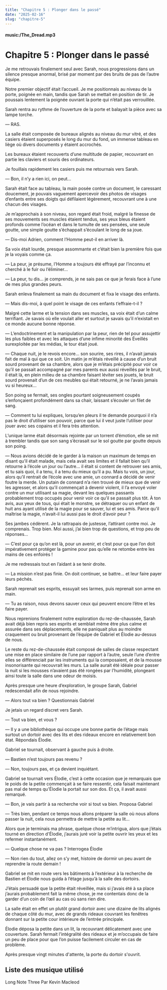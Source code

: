 ```yaml
---
title: "Chapitre 5 : Plonger dans le passé"
date: "2025-02-16"
slug: "chapitre-5"
---
```


#### music:/The_Dread.mp3

# Chapitre 5 : Plonger dans le passé

Je me retrouvais finalement seul avec Sarah, nous progressions dans un silence presque anormal, brisé par moment par des bruits de pas de l’autre équipe.

Notre premier objectif était l’accueil. Je me positionnais au niveau de la porte, poignée en main, tandis que Sarah se mettait en position de tir. Je poussais lentement la poignée ouvrant la porte qui n’était pas verrouillée.

Sarah rentra au rythme de l’ouverture de la porte et balayait la pièce avec sa lampe torche.

— RAS.

La salle était composée de bureaux alignés au niveau du mur vitré, et des casiers étaient superposés le long du mur du fond, un immense tableau en liège où divers documents y étaient accrochés.

Les bureaux étaient recouverts d’une multitude de papier, recouvrant en partie les claviers et souris des ordinateurs.

Je fouillais rapidement les casiers puis me retournais vers Sarah.

— Bon, il n’y a rien ici, on peut… 

Sarah était face au tableau, la main posée contre un document, le caressant doucement, je pouvais vaguement apercevoir des photos de visages d’enfants entre ses doigts qui défilaient légèrement, recouvrant une à une chacun des visages.

Je m’approchais à son niveau, son regard était froid, malgré la finesse de ses mouvements ses muscles étaient tendus, ses yeux bleus étaient profonds comme l’océan et dans le tumulte de ses pensées, une seule goutte, une simple goutte s’échappait s’écoulant le long de sa joue.

— Dis-moi Adrien, comment l’Homme peut-il en arriver là.

Sa voix était lourde, presque assommante et c’était bien la première fois que je la voyais comme ça.

— La peur, je présume, l’Homme a toujours été effrayé par l’inconnu et cherché à le fuir ou l’éliminer…

— La peur, tu dis… je comprends, je ne sais pas ce que je ferais face à l’une de mes plus grandes peurs.

Sarah enleva finalement sa main du document et fixa le visage des enfants.

— Mais dis-moi, à quel point le visage de ces enfants t’effraie-t-il ?

Malgré cette larme et la tension dans ses muscles, sa voix était d’un calme terrifiant. Je savais où elle voulait aller et surtout je savais qu’il n’existait en ce monde aucune bonne réponse.

— L’endoctrinement et la manipulation par la peur, rien de tel pour assujettir les plus faibles et avec les attaques d’une infime minorité des Éveillés surexploitée par les médias, le tour était joué.

— Chaque nuit, je le revois encore… son sourire, ses rires, il n’avait jamais fait de mal à qui que ce soit. Un matin je m’étais réveillé à cause d’un bruit sourd provenant de sa chambre, alors que je m’étais précipité pour voir ce qu’il se passait accompagné par mes parents eux aussi réveillés par le bruit, il était là, en plein milieu de sa chambre faisant léviter ses jouets, le bruit sourd provenait d’un de ces meubles qui était retourné, je ne l’avais jamais vu si heureux…

Son poing se fermait, ses ongles pourtant soigneusement coupés s’enfonçaient profondément dans sa chair, laissant s’écouler un filet de sang.

— Comment tu lui expliques, lorsqu’en pleurs il te demande pourquoi il n’a pas le droit d’utiliser son pouvoir, parce que lui il veut juste l’utiliser pour jouer avec ses copains et il  fera très attention.

L’unique larme était désormais rejointe par un torrent d’émotion, elle se mit à trembler tandis que son sang s’écrasait sur le sol goutte par goutte depuis son poing.

— Nous avions décidé de le garder à la maison un maximum de temps en disant qu’il était malade, mais cela avait ses limites et il fallait bien qu’il retourne à l’école un jour ou l’autre… il était si content de retrouver ses amis, et tu sais quoi, il a tenu, il a tenu du mieux qu’il a pu. Mais tu vois, un jour, alors qu’il rentrait de l’école avec une amie, un connard a décidé de venir foutre la merde. Un putain de connard n’a rien trouvé de mieux que de venir les agresser, et alors qu’il commençait à devenir violent, il l’a envoyé voler contre un mur utilisant sa magie, devant les quelques passants probablement trop occupés pour venir voir ce qu’il se passait plus tôt. À ton avis, aux yeux de tous, qui était le monstre, se détraquer ou un enfant de huit ans ayant utilisé de la magie pour se sauver, lui et ses amis. Parce qu’il maîtrise la magie, n’avait-il lui aussi pas le droit d’avoir peur ?

Ses jambes cédèrent. Je la rattrapais de justesse, l’attirant contre moi. Je comprenais. Trop bien.
Moi aussi, j’ai bien trop de questions, et trop peu de réponses…

— C’est pour ça qu’on est là, pour un avenir, et c’est pour ça que l’on doit impérativement protéger la gamine pour pas qu’elle ne retombe entre les mains de ces enfoirés !

Je me redressais tout en l’aidant à se tenir droite.

— La mission n’est pas finie. On doit continuer, se battre… et leur faire payer leurs péchés.

Sarah reprenait ses esprits, essuyait ses larmes, puis reprenait son arme en main.

— Tu as raison, nous devons sauver ceux qui peuvent encore l’être et les faire payer.

Nous reprenions finalement notre exploration du rez-de-chaussée, Sarah avait déjà bien repris ses esprits et semblait même être plus calme et assurée dans ses déplacements, elle ne paniquait plus au moindre craquement ou bruit provenant de l’équipe de Gabriel et Élodie au-dessus de nous.

Le reste du rez-de-chaussée était composé de salles de classe respectant une mise en place similaire de l’une par rapport à l’autre, seule l’une d’entre elles se différenciait par les instruments qui la composaient, et de la mousse insonorisante qui recouvrait les murs. La salle aurait été idéale pour passer la nuit si les mousses n’avaient pas été rongées par l’humidité, plongeant ainsi toute la salle dans une odeur de moisis.

Après presque une heure d’exploration, le groupe Sarah, Gabriel redescendait afin de nous rejoindre.

— Alors tout va bien ? Questionnais Gabriel

Je jetais un regard discret vers Sarah.

— Tout va bien, et vous ?

— Il y a une bibliothèque qui occupe une bonne partie de l’étage mais surtout un dortoir avec des lits et des rideaux encore en relativement bon état. Répondais Élodie.

Gabriel se tournait, observant à gauche puis à droite.

— Bastien n’est toujours pas revenu ?

— Non, toujours pas, et ça devient inquiétant.

Gabriel se tournait vers Élodie, c’est à cette occasion que je remarquais que le poids de la petite commençait à se faire ressentir, cela faisait maintenant pas mal de temps qu'Élodie la portait sur son dos.
Et ça, il avait aussi remarqué.

— Bon, je vais partir à sa recherche voir si tout va bien. Proposa Gabriel

— Très bien, pendant ce temps nous allons préparer la salle où nous allons passer la nuit, cela nous permettra de mettre la petite au lit…

Alors que je terminais ma phrase, quelque chose m’intrigua, alors que j’étais tourné en direction d'Élodie, j’aurais juré voir la petite ouvrir les yeux et les refermer instantanément.

— Quelque chose ne va pas ? Interrogea Élodie

— Non rien du tout, allez on s’y met, histoire de dormir un peu avant de reprendre la route demain !

Gabriel se mit en route vers les bâtiments à l’extérieur à la recherche de Bastien et Élodie nous guida à l’étage jusqu’à la salle des dortoirs.

J’étais persuadé que la petite était réveillée, mais si j’avais été à sa place j’aurais probablement fait la même chose, je me contentais donc de la garder d’un coin de l’œil au cas où sans rien dire.

La salle était en effet un plutôt grand dortoir avec une dizaine de lits alignés de chaque côté du mur, avec de grands rideaux couvrant les fenêtres donnant sur la petite cour intérieure de l’entrée principale.

Élodie déposa la petite dans un lit, la recouvrant délicatement avec une couverture. Sarah fermait l’intégralité des rideaux et je m’occupais de faire un peu de place pour que l’on puisse facilement circuler en cas de problème.

Après presque vingt minutes d'attente, la porte du dortoir s'ouvrit.

## Liste des musique utilisé

Long Note Three Par Kevin Macleod
